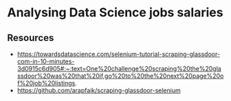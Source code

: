 # Analysing Data Science jobs salaries

## Resources
- https://towardsdatascience.com/selenium-tutorial-scraping-glassdoor-com-in-10-minutes-3d0915c6d905#:~:text=One%20challenge%20scraping%20the%20glassdoor%20was%20that%20if,go%20to%20the%20next%20page%20of%20job%20listings.
- https://github.com/arapfaik/scraping-glassdoor-selenium
